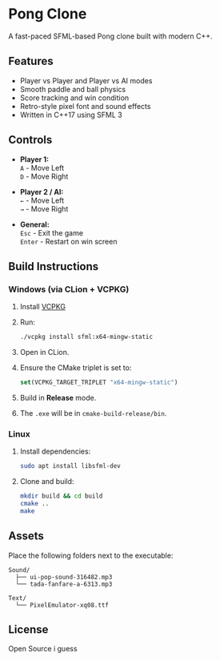 # Pong Clone

A fast-paced SFML-based Pong clone built with modern C++.

## Features

- Player vs Player and Player vs AI modes
- Smooth paddle and ball physics
- Score tracking and win condition
- Retro-style pixel font and sound effects
- Written in C++17 using SFML 3

## Controls

- **Player 1:**  
  `A` - Move Left  
  `D` - Move Right

- **Player 2 / AI:**  
  `←` - Move Left  
  `→` - Move Right

- **General:**  
  `Esc` - Exit the game  
  `Enter` - Restart on win screen

## Build Instructions

### Windows (via CLion + VCPKG)

1. Install [VCPKG](https://github.com/microsoft/vcpkg)
2. Run:
   ```bash
   ./vcpkg install sfml:x64-mingw-static
   ```

3. Open in CLion.
4. Ensure the CMake triplet is set to:

   ```cmake
   set(VCPKG_TARGET_TRIPLET "x64-mingw-static")
   ```
5. Build in **Release** mode.
6. The `.exe` will be in `cmake-build-release/bin`.

### Linux

1. Install dependencies:

   ```bash
   sudo apt install libsfml-dev
   ```
2. Clone and build:

   ```bash
   mkdir build && cd build
   cmake ..
   make
   ```

## Assets

Place the following folders next to the executable:

```
Sound/
  ├── ui-pop-sound-316482.mp3
  └── tada-fanfare-a-6313.mp3

Text/
  └── PixelEmulator-xq08.ttf
```

## License

Open Source i guess

